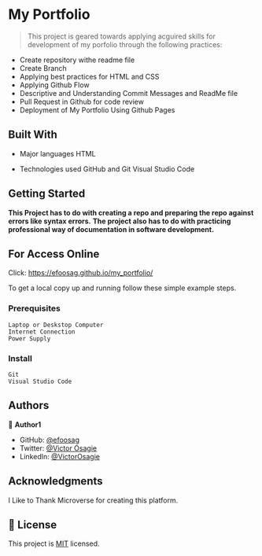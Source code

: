 # My Portfolio

> This project is geared towards applying acguired skills for development of my porfolio through the following practices:

- Create repository withe readme file
- Create Branch
- Applying best practices for HTML and CSS
- Applying Github Flow
- Descriptive and Understanding Commit Messages and ReadMe file
- Pull Request in Github for code review
- Deployment of My Portfolio Using Github Pages

## Built With

- Major languages
  HTML

- Technologies used
  GitHub and Git
  Visual Studio Code

## Getting Started

**This Project has to do with creating a repo and preparing the repo against errors like syntax errors.**
**The project also has to do with practicing professional way of documentation in software development.**

## For Access Online

Click: https://efoosag.github.io/my_portfolio/

To get a local copy up and running follow these simple example steps.

### Prerequisites

    Laptop or Deskstop Computer
    Internet Connection
    Power Supply

### Install

    Git
    Visual Studio Code

## Authors

👤 **Author1**

- GitHub: [@efoosag](https://github.com/efoosag)
- Twitter: [@Victor Osagie](https://www.twitter.com/Victorosagie08)
- LinkedIn: [@VictorOsagie](https://www.linkedin.com/in/victor-osagie-a713ba22b/)

## Acknowledgments

I Like to Thank Microverse for creating this platform.

## 📝 License

This project is [MIT](./MIT.md) licensed.

